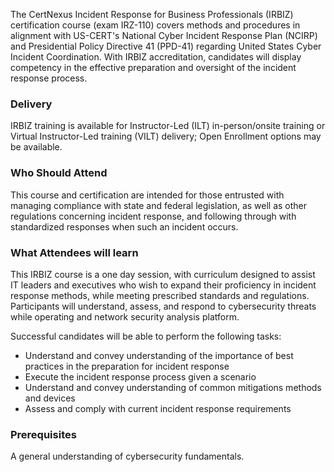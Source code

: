 <!-- IRBIZ-->


The CertNexus Incident Response for Business Professionals (IRBIZ) certification course (exam IRZ-110) covers methods and procedures in alignment with US-CERT's National Cyber Incident Response Plan (NCIRP) and Presidential Policy Directive 41 (PPD-41) regarding United States Cyber Incident Coordination. With IRBIZ accreditation, candidates will display competency in the effective preparation and oversight of the incident response process.


### Delivery

IRBIZ training is available for Instructor-Led (ILT) in-person/onsite training or Virtual Instructor-Led training (VILT) delivery; Open Enrollment options may be available.


### Who Should Attend

This course and certification are intended for those entrusted with managing compliance with state and federal legislation, as well as other regulations concerning incident response, and following through with standardized responses when such an incident occurs.


### What Attendees will learn


This IRBIZ course is a one day session, with curriculum designed to assist IT leaders and executives who wish to expand their proficiency in incident response methods, while meeting prescribed standards and regulations. Participants will understand, assess, and respond to cybersecurity threats while operating and network security analysis platform.

Successful candidates will be able to perform the following tasks:

- Understand and convey understanding of the importance of best practices in the preparation for incident response
- Execute the incident response process given a scenario
- Understand and convey understanding of common mitigations methods and devices
- Assess and comply with current incident response requirements


### Prerequisites

A general understanding of cybersecurity fundamentals.
